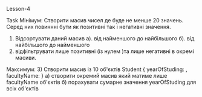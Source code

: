 Lesson-4



Task
Мінімум:
Створити масив чисел де буде не менше 20 значень. Серед них повиннні бути як позитивні так і негативні значення.
1. Відсортувати даний масив
а). від найменшого до найбільшого
б). від найбільшого до найменшого
2. відфільтрувати лише позитивні (із нулем )та лише негативні в окремі масиви.

Максимум:
3) Створити масив із 10 об'єктів Student {
yearOfStuding: <some data> ,
facultyName: <some data>
}
а) створити окремий масив який матиме лише facultyName об'єктів
б) порахувати сумарне значення yearOfStuding для всіх об'єктів 
